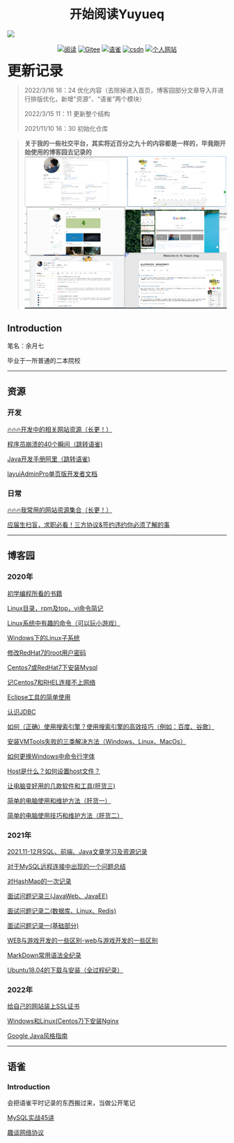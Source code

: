 <h1 style="text-align:center">开始阅读Yuyueq</h1>

<a href="https://github.com/yuyueq" target="_blank">
	<img src="https://pic.imgdb.cn/item/5f6572d3160a154a677dc43a.jpg" width=""/>
</a>
</p>

<p align="center">
  <a href="https://www.cnblogs.com/yuyueq"><img src="https://img.shields.io/badge/博客园-read-brightgreen.svg" alt="阅读"></a>
  <a href="https://gitee.com/yuyueq"><img src="https://img.shields.io/badge/Gitee-Go-important.svg" alt="Gitee"></a>
  <a href="https://www.yuque.com/yuyueq"><img src="https://img.shields.io/badge/语雀-read-important.svg" alt="语雀"></a>
  <a href="https://blog.csdn.net/Frank_dwx"><img src="https://img.shields.io/badge/CSDN-read-important.svg" alt="csdn"></a>
  <a href="https://www.yuyueq.cn/"><img src="https://img.shields.io/badge/个人网站-Go-important.svg" alt="个人网站"></a>
  <!-- <a href="#公众号"><img src="https://img.shields.io/badge/%E5%85%AC%E4%BC%97%E5%8F%B7-JavaGuide-lightgrey.svg" alt="公众号"></a> -->
</p>

<font size=6>**更新记录**</font>
>2022/3/16   16：24   优化内容（去除掉进入首页，博客园部分文章导入并进行排版优化，新增"资源"、“语雀”两个模块）
> 
>2022/3/15   11：11   更新整个结构
> 
>2021/11/10  16：30   初始化仓库


> **关于我的一些社交平台，其实将近百分之九十的内容都是一样的，毕竟刚开始使用的博客园去记录的**
![img_1.png](img_1.png)

## Introduction

笔名：余月七

毕业于一所普通的二本院校

---


## 资源

### 开发
[🔥🔥🔥开发中的相关网站资源（长更！）](docs/bokeyuan/2022/🔥开发中的相关网站资源（长更！）.md)

[程序员崩溃的40个瞬间（跳转语雀)](https://www.yuque.com/yuyueq/simpread/1643264312574)

[Java开发手册阿里（跳转语雀)](https://www.yuque.com/yuyueq/java/awf3ga)

[layuiAdminPro单页版开发者文档](docs/docResource/layuiAdminPro单页版开发者文档.md)


### 日常
[🔥🔥🔥我常用的网站资源集合（长更！）](docs/bokeyuan/2021/🔥我常用的网站资源集合（长更！）.md)

[应届生扫盲，求职必看！三方协议&签约违约你必须了解的事](docs/docResource/应届生扫盲，求职必看！三方协议&签约违约你必须了解的事.md)

---

## 博客园

### 2020年
[初学编程所看的书籍](docs/bokeyuan/2020/初学编程所看的书籍.md)

[Linux目录，rpm及top，vi命令简记](docs/bokeyuan/2020/Linux目录，rpm及top，vi命令简记.md)

[Linux系统中有趣的命令（可以玩小游戏）](docs/bokeyuan/2020/Linux系统中有趣的命令（可以玩小游戏）.md)

[Windows下的Linux子系统](docs/bokeyuan/2020/Windows下的Linux子系统.md)

[修改RedHat7的root用户密码](docs/bokeyuan/2020/修改RedHat7的root用户密码.md)

[Centos7或RedHat7下安装Mysql](docs/bokeyuan/2020/Centos7或RedHat7下安装Mysql.md)

[记Centos7和RHEL连接不上网络](docs/bokeyuan/2021/记Centos7和RHEL连接不上网络.md)

[Eclipse工具的简单使用](docs/bokeyuan/2020/Eclipse工具的简单使用.md)

[认识JDBC](docs/bokeyuan/2020/认识JDBC.md)

[如何（正确）使用搜索引擎？使用搜索引擎的高效技巧（例如：百度、谷歌）](docs/bokeyuan/2020/如何（正确）使用搜索引擎？使用搜索引擎的高效技巧（例如：百度、谷歌）.md)

[安装VMTools失败的三类解决方法（Windows、Linux、MacOs）](docs/bokeyuan/2020/安装VMTools失败的三类解决方法（Windows、Linux、MacOs）.md)

[如何更换Windows中命令行字体](docs/bokeyuan/2020/如何更换Windows中命令行字体.md)

[Host是什么？如何设置host文件？](docs/bokeyuan/2020/Host是什么？如何设置host文件？.md)

[让电脑变好用的几款软件和工具(肝货三)](docs/bokeyuan/2020/让电脑变好用的几款软件和工具(肝货三).md)

[简单的电脑使用和维护方法（肝货一）](docs/bokeyuan/2020/简单的电脑使用和维护方法（肝货一）.md)

[简单的电脑使用技巧和维护方法（肝货二）](docs/bokeyuan/2020/简单的电脑使用技巧和维护方法（肝货二）.md)

### 2021年
[2021.11-12月SQL、前端、Java文章学习及资源记录](docs/bokeyuan/2021/2021.11-12月SQL、前端、Java文章学习及资源记录.md)

[对于MySQL远程连接中出现的一个问题总结](docs/bokeyuan/2021/对于MySQL远程连接中出现的一个问题总结.md)

[对HashMap的一次记录](docs/bokeyuan/2021/对HashMap的一次记录.md)

[面试问题记录三(JavaWeb、JavaEE)](docs/bokeyuan/2021/面试问题记录三(JavaWeb、JavaEE).md)

[面试问题记录二(数据库、Linux、Redis)](docs/bokeyuan/2021/面试问题记录二(数据库、Linux、Redis).md)

[面试问题记录一(基础部分)](docs/bokeyuan/2021/面试问题记录一(基础部分).md)

[WEB与游戏开发的一些区别-web与游戏开发的一些区别](docs/bokeyuan/2021/WEB与游戏开发的一些区别-web与游戏开发的一些区别.md)

[MarkDown常用语法全纪录](docs/bokeyuan/2021/MarkDown常用语法全纪录.md)

[Ubuntu18.04的下载与安装（全过程纪录）](docs/bokeyuan/2021/Ubuntu18.04的下载与安装（全过程纪录）.md)

### 2022年
[给自己的网站装上SSL证书](docs/bokeyuan/2022/给自己的网站装上SSL证书.md)

[Windows和Linux(Centos7)下安装Nginx](docs/bokeyuan/2022/Windows和Linux(Centos7)下安装Nginx.md)

[Google Java风格指南](docs/bokeyuan/2022/GoogleJava风格指南.md)

---

## 语雀
### Introduction
会把语雀平时记录的东西搬过来，当做公开笔记

[MySQL实战45讲](docs/yuque/MySQL实战45讲.md)

[趣谈网络协议](docs/docResource/趣谈网络协议.md)































